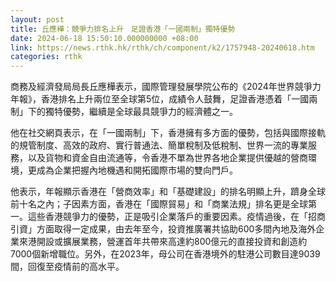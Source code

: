 ```yaml
---
layout: post
title: 丘應樺：競爭力排名上升　足證香港「一國兩制」獨特優勢
date: 2024-06-18 15:50:10.000000000 +08:00
link: https://news.rthk.hk/rthk/ch/component/k2/1757948-20240618.htm
categories: rthk
---
```


商務及經濟發局局長丘應樺表示，國際管理發展學院公布的《2024年世界競爭力年報》，香港排名上升兩位至全球第5位，成績令人鼓舞，足證香港憑着「一國兩制」下的獨特優勢，繼續是全球最具競爭力的經濟體之一。

他在社交網頁表示，在「一國兩制」下，香港擁有多方面的優勢，包括與國際接軌的規管制度、高效的政府、實行普通法、簡單稅制及低稅制、世界一流的專業服務，以及貨物和資金自由流通等，令香港不單為世界各地企業提供優越的營商環境，更成為企業把握內地機遇和開拓國際市場的雙向門戶。

他表示，年報顯示香港在「營商效率」和「基礎建設」的排名明顯上升，躋身全球前十名之內；子因素方面，香港在「國際貿易」和「商業法規」排名更是全球第一。這些香港競爭力的優勢，正是吸引企業落戶的重要因素。疫情過後，在「招商引資」方面取得一定成果，由去年至今，投資推廣署共協助600多間內地及海外企業來港開設或擴展業務，營運首年共帶來高達約800億元的直接投資和創造約7000個新增職位。另外，在2023年，母公司在香港境外的駐港公司數目達9039間，回復至疫情前的高水平。
